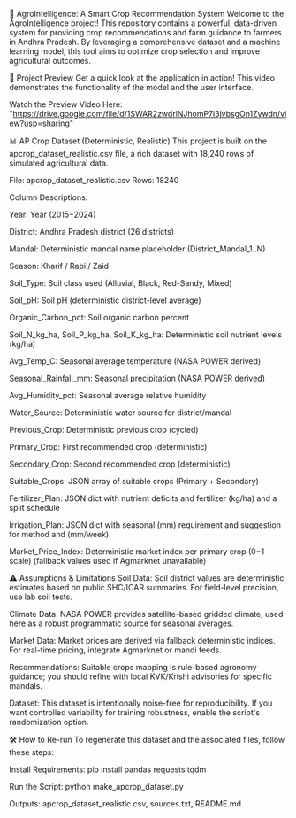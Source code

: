 🌿 AgroIntelligence: A Smart Crop Recommendation System
Welcome to the AgroIntelligence project! This repository contains a powerful, data-driven system for providing crop recommendations and farm guidance to farmers in Andhra Pradesh. By leveraging a comprehensive dataset and a machine learning model, this tool aims to optimize crop selection and improve agricultural outcomes.

🎥 Project Preview
Get a quick look at the application in action! This video demonstrates the functionality of the model and the user interface.

Watch the Preview Video Here: "https://drive.google.com/file/d/1SWAR2zwdrlNJhomP7i3jvbsgOn1Zywdn/view?usp=sharing"


📊 AP Crop Dataset (Deterministic, Realistic)
This project is built on the apcrop_dataset_realistic.csv file, a rich dataset with 18,240 rows of simulated agricultural data.

File: apcrop_dataset_realistic.csv
Rows: 18240

Column Descriptions:

Year: Year (2015−2024)

District: Andhra Pradesh district (26 districts)

Mandal: Deterministic mandal name placeholder (District_Mandal_1..N)

Season: Kharif / Rabi / Zaid

Soil_Type: Soil class used (Alluvial, Black, Red-Sandy, Mixed)

Soil_pH: Soil pH (deterministic district-level average)

Organic_Carbon_pct: Soil organic carbon percent

Soil_N_kg_ha, Soil_P_kg_ha, Soil_K_kg_ha: Deterministic soil nutrient levels (kg/ha)

Avg_Temp_C: Seasonal average temperature (NASA POWER derived)

Seasonal_Rainfall_mm: Seasonal precipitation (NASA POWER derived)

Avg_Humidity_pct: Seasonal average relative humidity

Water_Source: Deterministic water source for district/mandal

Previous_Crop: Deterministic previous crop (cycled)

Primary_Crop: First recommended crop (deterministic)

Secondary_Crop: Second recommended crop (deterministic)

Suitable_Crops: JSON array of suitable crops (Primary + Secondary)

Fertilizer_Plan: JSON dict with nutrient deficits and fertilizer (kg/ha) and a split schedule

Irrigation_Plan: JSON dict with seasonal (mm) requirement and suggestion for method and (mm/week)

Market_Price_Index: Deterministic market index per primary crop (0−1 scale) (fallback values used if Agmarknet unavailable)

⚠️ Assumptions & Limitations
Soil Data: Soil district values are deterministic estimates based on public SHC/ICAR summaries. For field-level precision, use lab soil tests.

Climate Data: NASA POWER provides satellite-based gridded climate; used here as a robust programmatic source for seasonal averages.

Market Data: Market prices are derived via fallback deterministic indices. For real-time pricing, integrate Agmarknet or mandi feeds.

Recommendations: Suitable crops mapping is rule-based agronomy guidance; you should refine with local KVK/Krishi advisories for specific mandals.

Dataset: This dataset is intentionally noise-free for reproducibility. If you want controlled variability for training robustness, enable the script's randomization option.

🛠️ How to Re-run
To regenerate this dataset and the associated files, follow these steps:

Install Requirements: pip install pandas requests tqdm

Run the Script: python make_apcrop_dataset.py

Outputs: apcrop_dataset_realistic.csv, sources.txt, README.md

